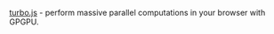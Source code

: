 [turbo.js](https://github.com/turbo/js) - perform massive parallel computations in your browser with GPGPU.
